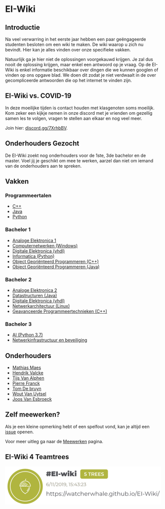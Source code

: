 # EI-Wiki

## Introductie
Na veel verwarring in het eerste jaar hebben een paar geëngageerde studenten besloten om een wiki te maken. De wiki waarop u zich nu bevindt. Hier kan je alles vinden over onze specifieke vakken.

Natuurlijk ga je hier niet de oplossingen voorgekauwd krijgen. Je zal dus nooit de oplossing krijgen, maar enkel een antwoord op je vraag.
Op de EI-Wiki is enkel informatie beschikbaar over dingen die we kunnen googlen of vinden op ons opgave blad.
We doen dit zodat je niet verdwaalt in de over gecompliceerde antwoorden die op het internet te vinden zijn.

## EI-Wiki vs. COVID-19
In deze moeilijke tijden is contact houden met klasgenoten soms moeilijk. Kom zeker een kijkje nemen in onze discord met je vrienden om gezellig samen les te volgen, vragen te stellen aan elkaar en nog veel meer.

Join hier: [discord.gg/7XrhbBV](https://discord.gg/7XrhbBV).

## Onderhouders Gezocht
De EI-Wiki zoekt nog onderhouders voor de 1ste, 3de bachelor en de master. Voel jij je geschikt om mee te werken, aarzel dan niet om iemand van de onderhouders aan te spreken.

## Vakken
### Programmeertalen
* [C++](/cpp)
* [Java](/java)
* [Python](/python)

### Bachelor 1

* [Analoge Elektronica 1](/analoge1)
* [Computernetwerken (Windows)](/computernetwerken)
* [Digitale Elektronica (vhdl)](/digitaleelektronica)
* [Informatica (Python)](/python)
* [Object Georiënteerd Programmeren (C++)](/cpp)
* [Object Georiënteerd Programmeren (Java)](/java)

### Bachelor 2
    
* [Analoge Elektronica 2](/analoge2)
* [Datastructuren (Java)](/datastructuren)
* [Digitale Elektronica (vhdl)](/digitaleelektronica)
* [Netwerkarchitectuur (Linux)](/netwerkarchitectuur)
* [Geavanceerde Programmeertechnieken (C++)](/cpp)

### Bachelor 3

* [AI (Python 3.7)](/ai)
* [Netwerkinfrastructuur en beveiliging](/infrastructuur)

## Onderhouders
* [Mathias Maes](https://github.com/WatcherWhale)
* [Hendrik Valcke](https://github.com/Hendrik-Valcke)
* [Tijs Van Alphen](https://github.com/TissieVA)
* [Pierre Franck](https://github.com/pixar02)
* [Tom De bruyn](https://github.com/TomD011099)
* [Wout Van Uytsel](https://github.com/Wocco)
* [Joos Van Esbroeck](https://github.com/JokerIsMyBae)


## Zelf meewerken?
Als je een kleine opmerking hebt of een spelfout vond, kan je altijd een [issue](https://github.com/WatcherWhale/EI-Wiki/issues) openen.

Voor meer uitleg ga naar de [Meewerken](/meewerken) pagina.

## EI-Wiki 4 Teamtrees
<img src="/media/teamtrees.jpg" class="max-w-500 max-h-100">
